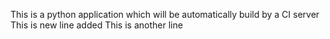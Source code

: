 This is a python application which will be automatically build by a CI server
This is new line added
This is another line

